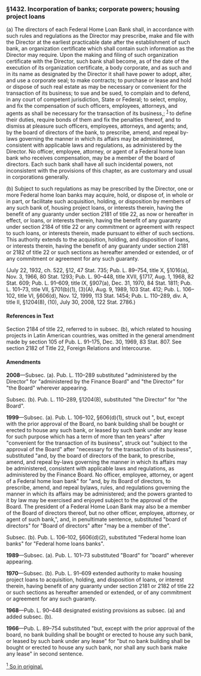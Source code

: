 ### §1432. Incorporation of banks; corporate powers; housing project loans ###

(a) The directors of each Federal Home Loan Bank shall, in accordance with such rules and regulations as the Director may prescribe, make and file with the Director at the earliest practicable date after the establishment of such bank, an organization certificate which shall contain such information as the Director may require. Upon the making and filing of such organization certificate with the Director, such bank shall become, as of the date of the execution of its organization certificate, a body corporate, and as such and in its name as designated by the Director it shall have power to adopt, alter, and use a corporate seal; to make contracts; to purchase or lease and hold or dispose of such real estate as may be necessary or convenient for the transaction of its business; to sue and be sued, to complain and to defend, in any court of competent jurisdiction, State or Federal; to select, employ, and fix the compensation of such officers, employees, attorneys, and agents as shall be necessary for the transaction of its business,; <sup><a href="#1432_1_target" name="1432_1">1</a></sup> to define their duties, require bonds of them and fix the penalties thereof, and to dismiss at pleasure such officers, employees, attorneys, and agents; and, by the board of directors of the bank, to prescribe, amend, and repeal by-laws governing the manner in which its affairs may be administered, consistent with applicable laws and regulations, as administered by the Director. No officer, employee, attorney, or agent of a Federal home loan bank who receives compensation, may be a member of the board of directors. Each such bank shall have all such incidental powers, not inconsistent with the provisions of this chapter, as are customary and usual in corporations generally.

(b) Subject to such regulations as may be prescribed by the Director, one or more Federal home loan banks may acquire, hold, or dispose of, in whole or in part, or facilitate such acquisition, holding, or disposition by members of any such bank of, housing project loans, or interests therein, having the benefit of any guaranty under section 2181 of title 22, as now or hereafter in effect, or loans, or interests therein, having the benefit of any guaranty under section 2184 of title 22 or any commitment or agreement with respect to such loans, or interests therein, made pursuant to either of such sections. This authority extends to the acquisition, holding, and disposition of loans, or interests therein, having the benefit of any guaranty under section 2181 or 2182 of title 22 or such sections as hereafter amended or extended, or of any commitment or agreement for any such guaranty.

(July 22, 1932, ch. 522, §12, 47 Stat. 735; Pub. L. 89–754, title X, §1016(a), Nov. 3, 1966, 80 Stat. 1293; Pub. L. 90–448, title XVII, §1717, Aug. 1, 1968, 82 Stat. 609; Pub. L. 91–609, title IX, §907(a), Dec. 31, 1970, 84 Stat. 1811; Pub. L. 101–73, title VII, §701(b)(1), (3)(A), Aug. 9, 1989, 103 Stat. 412; Pub. L. 106–102, title VI, §606(d), Nov. 12, 1999, 113 Stat. 1454; Pub. L. 110–289, div. A, title II, §1204(8), (10), July 30, 2008, 122 Stat. 2786.)

#### References in Text ####

Section 2184 of title 22, referred to in subsec. (b), which related to housing projects in Latin American countries, was omitted in the general amendment made by section 105 of Pub. L. 91–175, Dec. 30, 1969, 83 Stat. 807. See section 2182 of Title 22, Foreign Relations and Intercourse.

#### Amendments ####

**2008**—Subsec. (a). Pub. L. 110–289 substituted "administered by the Director" for "administered by the Finance Board" and "the Director" for "the Board" wherever appearing.

Subsec. (b). Pub. L. 110–289, §1204(8), substituted "the Director" for "the Board".

**1999**—Subsec. (a). Pub. L. 106–102, §606(d)(1), struck out ", but, except with the prior approval of the Board, no bank building shall be bought or erected to house any such bank, or leased by such bank under any lease for such purpose which has a term of more than ten years" after "convenient for the transaction of its business", struck out "subject to the approval of the Board" after "necessary for the transaction of its business", substituted "and, by the board of directors of the bank, to prescribe, amend, and repeal by-laws governing the manner in which its affairs may be administered, consistent with applicable laws and regulations, as administered by the Finance Board. No officer, employee, attorney, or agent of a Federal home loan bank" for "and, by its Board of directors, to prescribe, amend, and repeal bylaws, rules, and regulations governing the manner in which its affairs may be administered; and the powers granted to it by law may be exercised and enjoyed subject to the approval of the Board. The president of a Federal Home Loan Bank may also be a member of the Board of directors thereof, but no other officer, employee, attorney, or agent of such bank,", and, in penultimate sentence, substituted "board of directors" for "Board of directors" after "may be a member of the".

Subsec. (b). Pub. L. 106–102, §606(d)(2), substituted "Federal home loan banks" for "Federal home loans banks".

**1989**—Subsec. (a). Pub. L. 101–73 substituted "Board" for "board" wherever appearing.

**1970**—Subsec. (b). Pub. L. 91–609 extended authority to make housing project loans to acquisition, holding, and disposition of loans, or interest therein, having benefit of any guaranty under section 2181 or 2182 of title 22 or such sections as hereafter amended or extended, or of any commitment or agreement for any such guaranty.

**1968**—Pub. L. 90–448 designated existing provisions as subsec. (a) and added subsec. (b).

**1966**—Pub. L. 89–754 substituted "but, except with the prior approval of the board, no bank building shall be bought or erected to house any such bank, or leased by such bank under any lease" for "but no bank building shall be bought or erected to house any such bank, nor shall any such bank make any lease" in second sentence.

[<sup>1</sup> So in original.](#1432_1)